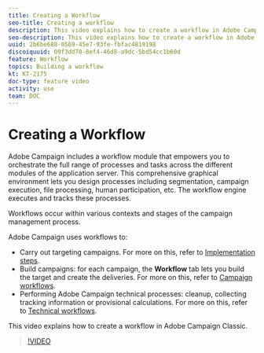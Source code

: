 ```yaml
---
title: Creating a Workflow
seo-title: Creating a workflow 
description: This video explains how to create a workflow in Adobe Campaign Classic.
seo-description: This video explains how to create a workflow in Adobe Campaign Classic.
uuid: 2b6be688-0569-45e7-93fe-fbfac4819198
discoiquuid: 09f3dd78-8ef4-46d8-a9dc-5bd54cc1b60d
feature: Workflow
topics: Building a workflow
kt: KT-2175
doc-type: feature video
activity: use
team: DOC
---
```


# Creating a Workflow

Adobe Campaign includes a workflow module that empowers you to orchestrate the full range of processes and tasks across the different modules of the application server. This comprehensive graphical environment lets you design processes including segmentation, campaign execution, file processing, human participation, etc. The workflow engine executes and tracks these processes.

Workflows occur within various contexts and stages of the campaign management process.

Adobe Campaign uses workflows to:

* Carry out targeting campaigns. For more on this, refer to [Implementation steps](https://docs.adobe.com/content/help/en/campaign-classic/using/automating-with-workflows/general-operation/building-a-workflow.html#Implementation_steps_).
* Build campaigns: for each campaign, the **Workflow** tab lets you build the target and create the deliveries. For more on this, refer to [Campaign workflows](https://docs.adobe.com/content/help/en/campaign-classic/using/automating-with-workflows/general-operation/building-a-workflow.html#campaign-workflows).
* Performing Adobe Campaign technical processes: cleanup, collecting tracking information or provisional calculations. For more on this, refer to [Technical workflows](https://docs.adobe.com/content/help/en/campaign-classic/using/automating-with-workflows/general-operation/building-a-workflow.html#technical-workflows).

This video explains how to create a workflow in Adobe Campaign Classic.

>[!VIDEO](https://video.tv.adobe.com/v/25559?quality=12)
